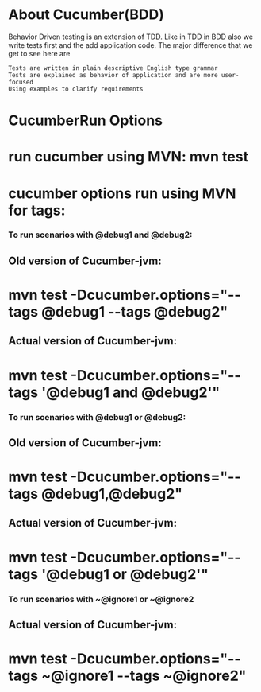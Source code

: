 # About Cucumber(BDD)
Behavior Driven testing is an extension of TDD. Like in TDD in BDD also we write tests first and the add application code. The major difference that we get to see here are

    Tests are written in plain descriptive English type grammar
    Tests are explained as behavior of application and are more user-focused
    Using examples to clarify requirements

# CucumberRun Options

# run cucumber using MVN: mvn test

# cucumber options run using MVN for tags:

### To run scenarios with @debug1 and @debug2:

## Old version of Cucumber-jvm:

# mvn test -Dcucumber.options="--tags @debug1 --tags @debug2"

## Actual version of Cucumber-jvm:

# mvn test -Dcucumber.options="--tags '@debug1 and @debug2'"

### To run scenarios with @debug1 or @debug2:

## Old version of Cucumber-jvm:

# mvn test -Dcucumber.options="--tags @debug1,@debug2"

## Actual version of Cucumber-jvm:

# mvn test -Dcucumber.options="--tags '@debug1 or @debug2'"


### To run scenarios with ~@ignore1 or ~@ignore2

## Actual version of Cucumber-jvm:

# mvn test -Dcucumber.options="--tags ~@ignore1 --tags ~@ignore2"
